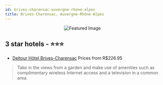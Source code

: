 ```yaml
---
id: brives-charensac-auvergne-rhone-alpes
title: Brives-Charensac, Auvergne-Rhône-Alpes
---
```


<center><img src="https://i.travelapi.com/hotels/3000000/2700000/2691300/2691297/97a7a069_z.jpg" alt="Featured Image" /></center>


##  3 star hotels - ⭐️⭐️⭐️

-    [Deltour Hôtel Brives-Charensac](https://us.hurb.com/hotels/brives-charensac/deltour-hotel-brives-charensac-JNP-JP858434?cmp=18055) Prices from R$226.95
   > Take in the views from a garden and make use of amenities such as complimentary wireless Internet access and a television in a common area.
